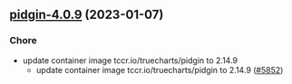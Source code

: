 

## [pidgin-4.0.9](https://github.com/truecharts/charts/compare/pidgin-4.0.8...pidgin-4.0.9) (2023-01-07)

### Chore

- update container image tccr.io/truecharts/pidgin to 2.14.9
  - update container image tccr.io/truecharts/pidgin to 2.14.9 ([#5852](https://github.com/truecharts/charts/issues/5852))
  
  